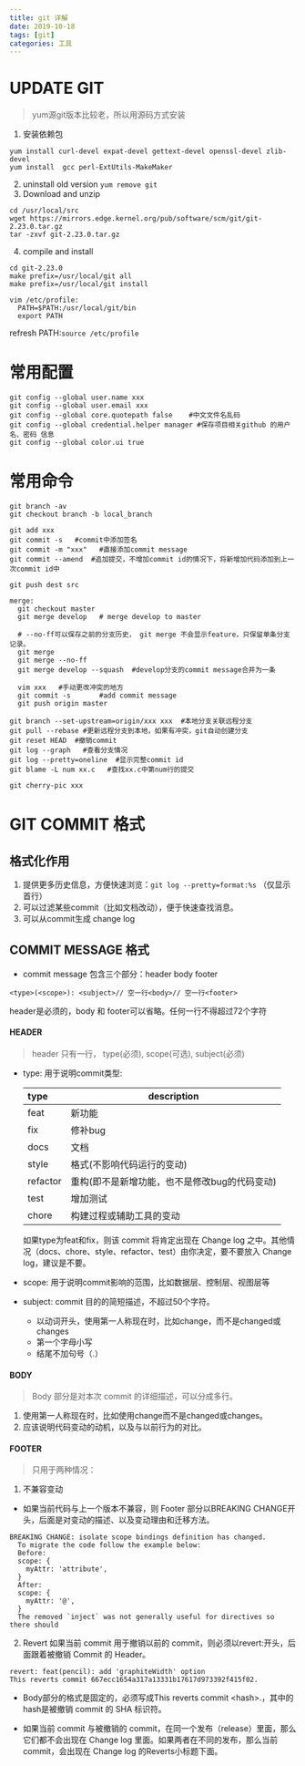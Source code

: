 ```yaml
---
title: git 详解
date: 2019-10-18
tags: [git]
categories: 工具
---
```


# UPDATE GIT
>yum源git版本比较老，所以用源码方式安装

1. 安装依赖包
``` shell
yum install curl-devel expat-devel gettext-devel openssl-devel zlib-devel
yum install  gcc perl-ExtUtils-MakeMaker
```
2. uninstall old version
`yum remove git`
3. Download and unzip
```shell
cd /usr/local/src
wget https://mirrors.edge.kernel.org/pub/software/scm/git/git-2.23.0.tar.gz
tar -zxvf git-2.23.0.tar.gz
```
4. compile and install
```shell
cd git-2.23.0
make prefix=/usr/local/git all
make prefix=/usr/local/git install

vim /etc/profile:
  PATH=$PATH:/usr/local/git/bin
  export PATH
```
refresh PATH:`source /etc/profile`


# 常用配置
```shell
git config --global user.name xxx
git config --global user.email xxx
git config --global core.quotepath false    #中文文件名乱码
git config --global credential.helper manager #保存项目相关github 的用户名、密码 信息
git config --global color.ui true
```

# 常用命令
```shell
git branch -av
git checkout branch -b local_branch

git add xxx
git commit -s   #commit中添加签名
git commit -m "xxx"   #直接添加commit message
git commit --amend  #追加提交，不增加commit id的情况下，将新增加代码添加到上一次commit id中

git push dest src

merge:
  git checkout master
  git merge develop   # merge develop to master

  # --no-ff可以保存之前的分支历史， git merge 不会显示feature，只保留单条分支记录。
  git merge
  git merge --no-ff
  git merge develop --squash  #develop分支的commit message合并为一条

  vim xxx   #手动更改冲突的地方
  git commit -s       #add commit message
  git push origin master

git branch --set-upstream=origin/xxx xxx  #本地分支关联远程分支
git pull --rebase #更新远程分支到本地，如果有冲突，git自动创建分支
git reset HEAD  #撤销commit
git log --graph   #查看分支情况
git log --pretty=oneline  #显示完整commit id
git blame -L num xx.c   #查找xx.c中第num行的提交

git cherry-pic xxx
```

# GIT COMMIT 格式
## 格式化作用
1. 提供更多历史信息，方便快速浏览：`git log --pretty=format:%s` （仅显示首行）
2. 可以过滤某些commit（比如文档改动），便于快速查找消息。
3. 可以从commit生成 change log

## COMMIT MESSAGE 格式
- commit message 包含三个部分：header body footer
```shell
<type>(<scope>): <subject>// 空一行<body>// 空一行<footer>
```
header是必须的，body 和 footer可以省略。任何一行不得超过72个字符

#### HEADER
> header 只有一行， type(必须), scope(可选), subject(必须)

- type: 用于说明commit类型:

  |type|description|
  |:---|---|
  |feat|新功能|
  |fix|修补bug|
  |docs|文档|
  |style|格式(不影响代码运行的变动)|
  |refactor|重构(即不是新增功能，也不是修改bug的代码变动)|
  |test|增加测试|
  |chore|构建过程或辅助工具的变动|

  如果type为feat和fix，则该 commit 将肯定出现在 Change log 之中。其他情况（docs、chore、style、refactor、test）由你决定，要不要放入 Change log，建议是不要。

- scope: 用于说明commit影响的范围，比如数据层、控制层、视图层等
- subject: commit 目的的简短描述，不超过50个字符。
  - 以动词开头，使用第一人称现在时，比如change，而不是changed或changes
  - 第一个字母小写
  - 结尾不加句号（.）

#### BODY
> Body 部分是对本次 commit 的详细描述，可以分成多行。

1. 使用第一人称现在时，比如使用change而不是changed或changes。
2. 应该说明代码变动的动机，以及与以前行为的对比。

#### FOOTER
> 只用于两种情况：

1. 不兼容变动
  - 如果当前代码与上一个版本不兼容，则 Footer 部分以BREAKING CHANGE开头，后面是对变动的描述、以及变动理由和迁移方法。
  ```shell
  BREAKING CHANGE: isolate scope bindings definition has changed.
    To migrate the code follow the example below:
    Before:
    scope: {
      myAttr: 'attribute',
    }
    After:
    scope: {
      myAttr: '@',
    }
    The removed `inject` was not generally useful for directives so there should
  ```

2. Revert
  如果当前 commit 用于撤销以前的 commit，则必须以revert:开头，后面跟着被撤销 Commit 的 Header。
  ```shell
  revert: feat(pencil): add 'graphiteWidth' option
  This reverts commit 667ecc1654a317a13331b17617d973392f415f02.
  ```
  - Body部分的格式是固定的，必须写成This reverts commit &lt;hash>.，其中的hash是被撤销 commit 的 SHA 标识符。

  - 如果当前 commit 与被撤销的 commit，在同一个发布（release）里面，那么它们都不会出现在 Change log 里面。如果两者在不同的发布，那么当前 commit，会出现在 Change log 的Reverts小标题下面。
